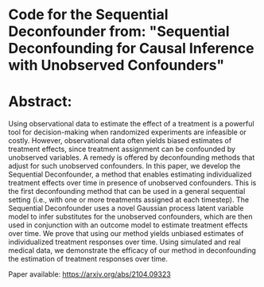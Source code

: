 # Code for the Sequential Deconfounder from: "Sequential Deconfounding for Causal Inference with Unobserved Confounders"

# Abstract: 
Using observational data to estimate the effect of a treatment is a powerful tool for decision-making when randomized experiments are infeasible or costly. However, observational data often yields biased estimates of treatment effects, since treatment assignment can be confounded by unobserved variables. A remedy is offered by deconfounding methods that adjust for such unobserved confounders. In this paper, we develop the Sequential Deconfounder, a method that enables estimating individualized treatment effects over time in presence of unobserved confounders. This is the first deconfounding method that can be used in a general sequential setting (i.e., with one or more treatments assigned at each timestep). The Sequential Deconfounder uses a novel Gaussian process latent variable model to infer substitutes for the unobserved confounders, which are then used in conjunction with an outcome model to estimate treatment effects over time. We prove that using our method yields unbiased estimates of individualized treatment responses over time. Using simulated and real medical data, we demonstrate the efficacy of our method in deconfounding the estimation of treatment responses over time. 

Paper available: https://arxiv.org/abs/2104.09323
